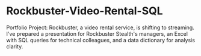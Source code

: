 # Rockbuster-Video-Rental-SQL
Portfolio Project: Rockbuster, a video rental service, is shifting to streaming. I've prepared a presentation for Rockbuster Stealth's managers, an Excel with SQL queries for technical colleagues, and a data dictionary for analysis clarity.

